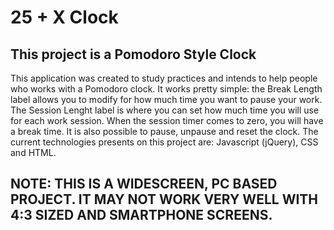 # 25 + X Clock
## This project is a Pomodoro Style Clock
This application was created to study practices and intends to help people who works with a Pomodoro clock.
It works pretty simple: the Break Length label allows you to modify for how much time you want to pause your work. The Session Lenght label is where you can set how much time you will use for each work session. When the session timer comes to zero, you will have a break time. It is also possible to pause, unpause and reset the clock.
The current technologies presents on this project are: Javascript (jQuery), CSS and HTML.
## NOTE: THIS IS A WIDESCREEN, PC BASED PROJECT. IT MAY NOT WORK VERY WELL WITH 4:3 SIZED AND SMARTPHONE SCREENS.
